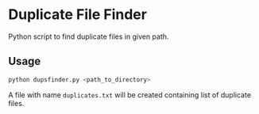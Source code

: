 # Duplicate File Finder

Python script to find duplicate files in given path.

## Usage

```bash
python dupsfinder.py <path_to_directory>
```

A file with name `duplicates.txt` will be created containing list of duplicate files.

